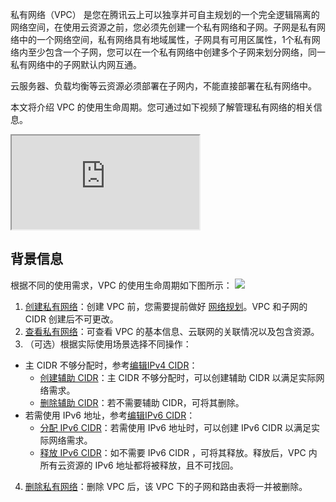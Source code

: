 私有网络（VPC） 是您在腾讯云上可以独享并可自主规划的一个完全逻辑隔离的网络空间，在使用云资源之前，您必须先创建一个私有网络和子网。子网是私有网络中的一个网络空间，私有网络具有地域属性，子网具有可用区属性，1个私有网络内至少包含一个子网，您可以在一个私有网络中创建多个子网来划分网络，同一私有网络中的子网默认内网互通。

云服务器、负载均衡等云资源必须部署在子网内，不能直接部署在私有网络中。

本文将介绍 VPC 的使用生命周期。您可通过如下视频了解管理私有网络的相关信息。
 <div class="doc-video-mod"><iframe src="https://cloud.tencent.com/edu/learning/quick-play/2355-35411?source=gw.doc.media&withPoster=1&notip=1"></iframe></div>

## 背景信息
根据不同的使用需求，VPC 的使用生命周期如下图所示：
![](https://main.qcloudimg.com/raw/c309820ddf26d84774c82b751a748537.svg)
1. [创建私有网络](#1)：创建 VPC 前，您需要提前做好 [网络规划](https://cloud.tencent.com/document/product/215/30313)。VPC 和子网的 CIDR 创建后不可更改。
2. [查看私有网络]()：可查看 VPC 的基本信息、云联网的关联情况以及包含资源。
3. （可选）根据实际使用场景选择不同操作：
 - 主 CIDR 不够分配时，参考[编辑IPv4 CIDR]()：
    - [创建辅助 CIDR](#21)：主 CIDR 不够分配时，可以创建辅助 CIDR 以满足实际网络需求。
    - [删除辅助 CIDR](#32)：若不需要辅助 CIDR，可将其删除。
 - 若需使用 IPv6 地址，参考[编辑IPv6 CIDR]()：
    -  [分配 IPv6 CIDR](#31)：若需使用 IPv6 地址时，可以创建 IPv6 CIDR 以满足实际网络需求。
    - [释放 IPv6 CIDR](#22)：如不需要 IPv6 CIDR ，可将其释放。释放后，VPC 内所有云资源的 IPv6 地址都将被释放，且不可找回。
4. [删除私有网络]()：删除 VPC 后，该 VPC 下的子网和路由表将一并被删除。

